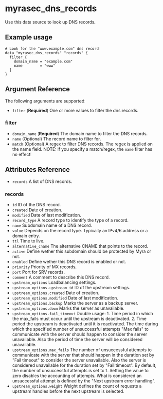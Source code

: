 # myrasec_dns_records

Use this data source to look up DNS records.

## Example usage

```hcl
# Look for the "www.example.com" dns record
data "myrasec_dns_records" "records" {
  filter {
    domain_name = "example.com"
    name        = "www"
  }
}
```

## Argument Reference

The following arguments are supported:

* `filter` (**Required**) One or more values to filter the dns records.

### filter
* `domain_name` (**Required**) The domain name to filter the DNS records.
* `name` (Optional) The record name to filter for.
* `match` (Optional) A regex to filter DNS records. The regex is applied on the name field. NOTE: If you specify a match/regex, the `name` filter has no effect!

## Attributes Reference
* `records` A list of DNS records.

### records
* `id` ID of the DNS record.
* `created` Date of creation.
* `modified` Date of last modification.
* `record_type` A record type to identify the type of a record.
* `name` Subdomain name of a DNS record.
* `value` Depends on the record type. Typically an IPv4/6 address or a domain entry.
* `ttl` Time to live.
* `alternative_cname` The alternative CNAME that points to the record.
* `active` Define wether this subdomain should be protected by Myra or not.
* `enabled` Define wether this DNS record is enabled or not.
* `priority` Priority of MX records.
* `port` Port for SRV records.
* `comment` A comment to describe this DNS record.
* `upstream_options` Loadbalancing settings.
* `upstream_options.upstream_id` ID of the upstream settings.
* `upstream_options.created` Date of creation.
* `upstream_options.modified` Date of last modification.
* `upstream_options.backup` Marks the server as a backup server.
* `upstream_options.down` Marks the server as unavailable.
* `upstream_options.fail_timeout` Double usage: 1. Time period in which the max_fails must occur until the upstream is deactivated. 2. Time period the upstream is deactivated until it is reactivated. The time during which the specified number of unsuccessful attempts "Max fails" to communicate with the server should happen to consider the server unavailable. Also the period of time the server will be considered unavailable. 
* `upstream_options.max_fails` The number of unsuccessful attempts to communicate with the server that should happen in the duration set by "Fail timeout" to consider the server unavailable. Also the server is considered unavailable for the duration set by "Fail timeout". By default, the number of unsuccessful attempts is set to 1. Setting the value to zero disables the accounting of attempts. What is considered an unsuccessful attempt is defined by the "Next upstream error handling".
* `upstream_options.weight` Weight defines the count of requests a upstream handles before the next upstream is selected.
